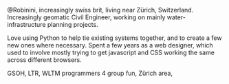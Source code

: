 @Robinini, increasingly swiss brit, living near Zürich, Switzerland. 
Increasingly geomatic Civil Engineer, working on mainly water-infrastructure planning projects.

Love using Python to help tie existing systems together, and to create a few new ones where necessary.
Spent a few years as a web designer, which used to involve mostly trying to get javascript and CSS working the same across different browsers.

GSOH, LTR, WLTM programmers 4 group fun, Zürich area, 
